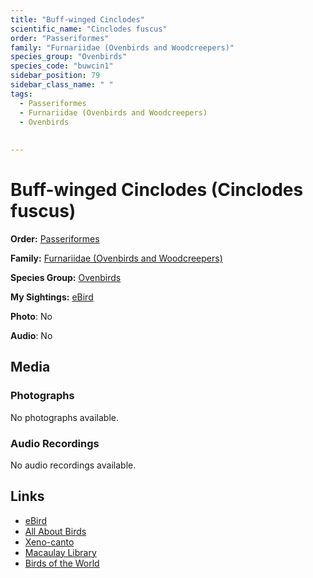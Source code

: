 ```yaml
---
title: "Buff-winged Cinclodes"
scientific_name: "Cinclodes fuscus"
order: "Passeriformes"
family: "Furnariidae (Ovenbirds and Woodcreepers)"
species_group: "Ovenbirds"
species_code: "buwcin1"
sidebar_position: 79
sidebar_class_name: " "
tags: 
  - Passeriformes
  - Furnariidae (Ovenbirds and Woodcreepers)
  - Ovenbirds
  
  
---
```


# Buff-winged Cinclodes (Cinclodes fuscus)

**Order:** [Passeriformes](/tags/passeriformes)

**Family:** [Furnariidae (Ovenbirds and Woodcreepers)](/tags/furnariidae-ovenbirds-and-woodcreepers)

**Species Group:** [Ovenbirds](/tags/ovenbirds)

**My Sightings:** [eBird](https://ebird.org/lifelist?r=world&time=life&spp=buwcin1)

**Photo**: No 

**Audio**: No

## Media
### Photographs
No photographs available.

### Audio Recordings
No audio recordings available.

## Links
* [eBird](https://ebird.org/species/buwcin1) 
* [All About Birds](https://www.allaboutbirds.org/guide/buwcin1) 
* [Xeno-canto](https://www.xeno-canto.org/species/cinclodes-fuscus) 
* [Macaulay Library](https://search.macaulaylibrary.org/catalog?taxonCode=buwcin1&sort=rating_rank_desc)
* [Birds of the World](https://birdsoftheworld.org/bow/species/buwcin1)
